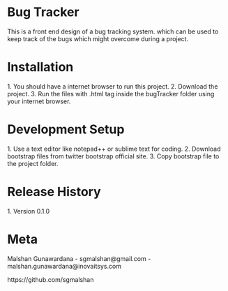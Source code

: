# Bug Tracker
This is a front end design of a bug tracking system. which can be used to keep track of the bugs which might overcome during a project.

<h1>Installation</h1>
 1. You should have a internet browser to run this project.
 2. Download the project.
 3. Run the files with .html tag inside the bugTracker folder using your internet browser.

<h1>Development Setup</h1>
 1. Use a text editor like notepad++ or sublime text for coding.
 2. Download bootstrap files from twitter bootstrap official site.
 3. Copy bootstrap file to the project folder.
 
<h1>Release History</h1>
 1. Version 0.1.0

<h1>Meta</h1>
<p>Malshan Gunawardana - sgmalshan@gmail.com - malshan.gunawardana@inovaitsys.com</p>
<p>https://github.com/sgmalshan</p>
